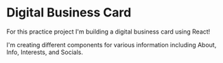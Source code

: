 # Digital Business Card

For this practice project I'm building a digital business card using React!

I'm creating different components for various information including About, Info, Interests, and Socials.
